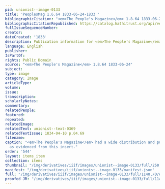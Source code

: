 ```yaml
---
pid: unionist--image-0133
title: 'PeoplesMag 1.6.64 1833-06-24-1833 '
bibliographicCitation: "<em>The People's Magazine</em> 1.8.64 1833-06-24"
bibliographicCitationRepublished: https://catalog.hathitrust.org/api/volumes/oclc/6497679.html
fullIssueSequenceNumber: 
creator: 
dateCreated: '1833'
description: Publication information for <em>The People's Magazine</em>
language: English
publisher: 
IsPartOf: 
rights: Public Domain
source: "<em>The People's Magazine</em> 1.8.64 1833-06-24"
subject: 
type: image
category: Image
articleType: 
volume: 
issue: 
transcription: 
scholarlyNotes: 
commentary: 
relatedPeople: 
featured: 
repeated: 
relatedImage: 
relatedText: unionist--text-0369
relatedTextIssue: 1834-04-10 p.04.69
filename: 
caption: "<em>The People's Magazine</em> had a wide distribution and publication network,
  as evidenced from this insert."
order: '544'
layout: items_item
collection: items
thumbnail: "/img/derivatives/iiif/images/unionist--image-0133/full/250,/0/default.jpg"
manifest: "/img/derivatives/iiif/unionist--image-0133/manifest.json"
full: "/img/derivatives/iiif/images/unionist--image-0133/full/1140,/0/default.jpg"
proofed JR: "/img/derivatives/iiif/images/unionist--image-0133/full/1140,/0/default.jpg"
---
```

